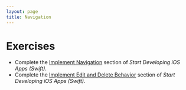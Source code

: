```yaml
---
layout: page
title: Navigation
---
```


# Exercises
- Complete the [Implement Navigation](https://developer.apple.com/library/ios/referencelibrary/GettingStarted/DevelopiOSAppsSwift/Lesson8.html#//apple_ref/doc/uid/TP40015214-CH16-SW1) section of *Start Developing iOS Apps (Swift)*.
- Complete the [Implement Edit and Delete Behavior](https://developer.apple.com/library/ios/referencelibrary/GettingStarted/DevelopiOSAppsSwift/Lesson9.html#//apple_ref/doc/uid/TP40015214-CH9-SW1) section of *Start Developing iOS Apps (Swift)*.
